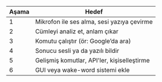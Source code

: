 | Aşama | Hedef                                       |
| ----- | ------------------------------------------- |
| 1     | Mikrofon ile ses alma, sesi yazıya çevirme  |
| 2     | Cümleyi analiz et, anlam çıkar              |
| 3     | Komutu çalıştır (ör: Google’da ara)         |
| 4     | Sonucu sesli ya da yazılı bildir            |
| 5     | Gelişmiş komutlar, API'ler, kişiselleştirme |
| 6     | GUI veya wake-word sistemi ekle             |
